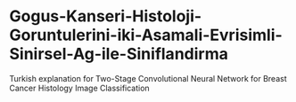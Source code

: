 # Gogus-Kanseri-Histoloji-Goruntulerini-iki-Asamali-Evrisimli-Sinirsel-Ag-ile-Siniflandirma
Turkish explanation for Two-Stage Convolutional Neural Network for Breast Cancer Histology Image Classification

